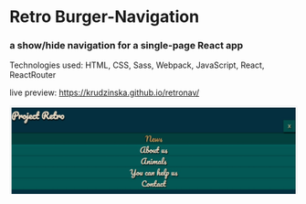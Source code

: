 # Retro Burger-Navigation

### a show/hide navigation for a single-page React app

Technologies used: HTML, CSS, Sass, Webpack, JavaScript, React, ReactRouter

live preview: https://krudzinska.github.io/retronav/

![nav](screens/nav.jpg)
